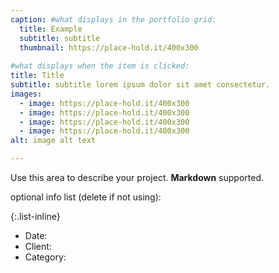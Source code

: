 ```yaml
---
caption: #what displays in the portfolio grid:
  title: Example
  subtitle: subtitle
  thumbnail: https://place-hold.it/400x300
  
#what displays when the item is clicked:
title: Title
subtitle: subtitle lorem ipsum dolor sit amet consectetur.
images:
  - image: https://place-hold.it/400x300
  - image: https://place-hold.it/400x300
  - image: https://place-hold.it/400x300
  - image: https://place-hold.it/400x300
alt: image alt text

---
```

Use this area to describe your project. **Markdown** supported.

optional info list (delete if not using):

{:.list-inline} 
- Date: 
- Client: 
- Category: 

